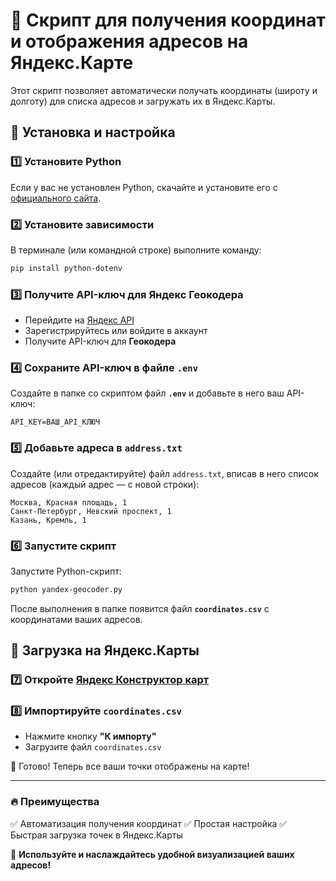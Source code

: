 # 📍 Скрипт для получения координат и отображения адресов на Яндекс.Карте

Этот скрипт позволяет автоматически получать координаты (широту и долготу) для списка адресов и загружать их в Яндекс.Карты.

## 🔧 Установка и настройка

### 1️⃣ Установите Python
Если у вас не установлен Python, скачайте и установите его с [официального сайта](https://www.python.org/downloads/).

### 2️⃣ Установите зависимости
В терминале (или командной строке) выполните команду:
```bash
pip install python-dotenv
```

### 3️⃣ Получите API-ключ для Яндекс Геокодера
- Перейдите на [Яндекс API](https://developer.tech.yandex.ru/services)
- Зарегистрируйтесь или войдите в аккаунт
- Получите API-ключ для **Геокодера**

### 4️⃣ Сохраните API-ключ в файле `.env`
Создайте в папке со скриптом файл **`.env`** и добавьте в него ваш API-ключ:
```
API_KEY=ВАШ_API_КЛЮЧ
```

### 5️⃣ Добавьте адреса в `address.txt`
Создайте (или отредактируйте) файл `address.txt`, вписав в него список адресов (каждый адрес — с новой строки):
```
Москва, Красная площадь, 1
Санкт-Петербург, Невский проспект, 1
Казань, Кремль, 1
```

### 6️⃣ Запустите скрипт
Запустите Python-скрипт:
```bash
python yandex-geocoder.py
```
После выполнения в папке появится файл **`coordinates.csv`** с координатами ваших адресов.

## 📍 Загрузка на Яндекс.Карты

### 7️⃣ Откройте [Яндекс Конструктор карт](https://yandex.ru/map-constructor/)

### 8️⃣ Импортируйте `coordinates.csv`
- Нажмите кнопку **"К импорту"**
- Загрузите файл `coordinates.csv`

🎉 Готово! Теперь все ваши точки отображены на карте!

---
### 🔥 Преимущества
✅ Автоматизация получения координат
✅ Простая настройка
✅ Быстрая загрузка точек в Яндекс.Карты

🚀 **Используйте и наслаждайтесь удобной визуализацией ваших адресов!**

